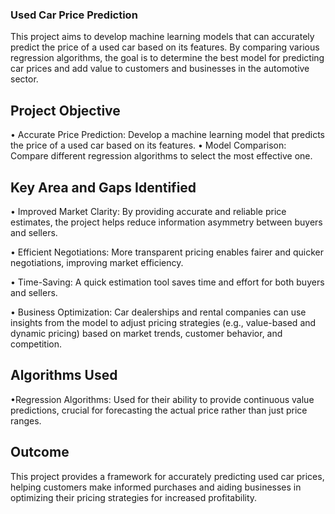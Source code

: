 ### Used Car Price Prediction

This project aims to develop machine learning models that can accurately predict the price of a used car based on its features. By comparing various regression algorithms, the goal is to determine the best model for predicting car prices and add value to customers and businesses in the automotive sector.

## Project Objective

• Accurate Price Prediction: Develop a machine learning model that predicts the price of a used car based on its features.
• Model Comparison: Compare different regression algorithms to select the most effective one.

## Key Area and Gaps Identified

• Improved Market Clarity: By providing accurate and reliable price estimates, the project helps reduce information asymmetry between buyers and sellers.

• Efficient Negotiations: More transparent pricing enables fairer and quicker negotiations, improving market efficiency.

• Time-Saving: A quick estimation tool saves time and effort for both buyers and sellers.

• Business Optimization: Car dealerships and rental companies can use insights from the model to adjust pricing strategies (e.g., value-based and dynamic pricing) based on market trends, customer behavior, and competition.

## Algorithms Used

•Regression Algorithms: Used for their ability to provide continuous value predictions, crucial for forecasting the actual price rather than just price ranges.

## Outcome

This project provides a framework for accurately predicting used car prices, helping customers make informed purchases and aiding businesses in optimizing their pricing strategies for increased profitability.
